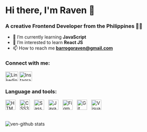 # Hi there, I'm Raven 👋

### A creative Frontend Developer from the Philippines 👨‍💻

- 🌱 I’m currently learning **JavaScript**
- 👀 I’m interested to learn **React JS**
- 📫 How to reach me **barrogoraven@gmail.com**

### Connect with me:

<a href="https://linkedin.com/in/raven-barrogo" target="_blank"><img align="center" src="https://raw.githubusercontent.com/rahuldkjain/github-profile-readme-generator/master/src/images/icons/Social/linked-in-alt.svg" alt="Linkedin" height="30" width="40" /></a>
<a href="https://instagram.com/ravenbarrogs" target="_blank"><img align="center" src="https://raw.githubusercontent.com/rahuldkjain/github-profile-readme-generator/master/src/images/icons/Social/instagram.svg" alt="Instagram" height="30" width="40" /></a>

### Language and tools:

<img align="left" width="32" src="https://cdn.jsdelivr.net/gh/devicons/devicon/icons/html5/html5-original.svg" alt="HTML5" style="padding-right:10px;" />
<img align="left" width="32" src="https://cdn.jsdelivr.net/gh/devicons/devicon/icons/css3/css3-original.svg" alt="CSS3" style="padding-right:10px;" />
<img align="left" width="32" src="https://cdn.jsdelivr.net/gh/devicons/devicon/icons/sass/sass-original.svg" alt="Sass" style="padding-right:10px;" />
<img align="left" width="32" src="https://cdn.jsdelivr.net/gh/devicons/devicon/icons/javascript/javascript-original.svg" alt="JavaScript" style="padding-right:10px;" />
<img align="left" width="32" src="https://cdn.jsdelivr.net/gh/devicons/devicon/icons/figma/figma-original.svg" alt="Figma" style="padding-right:10px;" />
<img align="left" width="32" src="https://cdn.jsdelivr.net/gh/devicons/devicon/icons/git/git-original.svg" alt="Git" style="padding-right:10px;" />
<img align="left" width="32" src="https://cdn.jsdelivr.net/gh/devicons/devicon/icons/vscode/vscode-original.svg" alt="Visual Studio Code" style="padding-right:10px;" />

<br/>
<br/>
<br/>
<br/>

<img src="https://github-readme-stats.vercel.app/api?username=ven-github&show_icons=true&locale=en&hide_border=false&title_color=1E6B9E&icon_color=1E6B9E&bg_color=F8F9F9&text_color=17202A&border_color=0c1a25" alt="ven-github stats"/>
